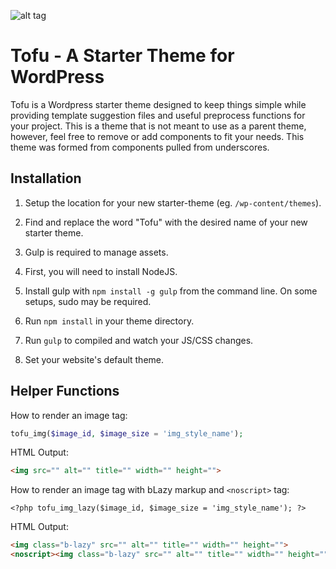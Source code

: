 ![alt tag](https://github.com/proeung/tofu/blob/master/screenshot.png?raw=true)

# Tofu - A Starter Theme for WordPress #

Tofu is a Wordpress starter theme designed to keep things simple while providing template suggestion files and useful preprocess functions for your project. This is a theme that is not meant to use as a parent theme, however, feel free to remove or add components to fit your needs. This theme was formed from components pulled from underscores.


## Installation ##

1. Setup the location for your new starter-theme (eg. `/wp-content/themes`).

2. Find and replace the word "Tofu" with the desired name of your new starter theme.

3. Gulp is required to manage assets.

4. First, you will need to install NodeJS.

5. Install gulp with `npm install -g gulp` from the command line. On some setups, sudo may be required.

6. Run `npm install` in your theme directory.

7. Run `gulp` to compiled and watch your JS/CSS changes.

8. Set your website's default theme.

## Helper Functions ##

How to render an image tag:

```php
tofu_img($image_id, $image_size = 'img_style_name');
```

HTML Output:
``` html
<img src="" alt="" title="" width="" height="">
```

How to render an image tag with bLazy markup and `<noscript>` tag:

`<?php tofu_img_lazy($image_id, $image_size = 'img_style_name'); ?>`

HTML Output:
``` html
<img class="b-lazy" src="" alt="" title="" width="" height=""> 
<noscript><img class="b-lazy" src="" alt="" title="" width="" height=""></noscript>
```
